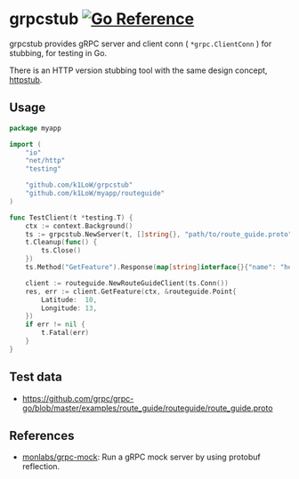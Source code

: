 # grpcstub [![Go Reference](https://pkg.go.dev/badge/github.com/k1LoW/grpcstub.svg)](https://pkg.go.dev/github.com/k1LoW/grpcstub)

grpcstub provides gRPC server and client conn ( `*grpc.ClientConn` ) for stubbing, for testing in Go.

There is an HTTP version stubbing tool with the same design concept, [httpstub](https://github.com/k1LoW/httpstub).

## Usage

``` go
package myapp

import (
	"io"
	"net/http"
	"testing"

	"github.com/k1LoW/grpcstub"
	"github.com/k1LoW/myapp/routeguide"
)

func TestClient(t *testing.T) {
	ctx := context.Background()
	ts := grpcstub.NewServer(t, []string{}, "path/to/route_guide.proto")
	t.Cleanup(func() {
		ts.Close()
	})
	ts.Method("GetFeature").Response(map[string]interface{}{"name": "hello", "location": map[string]interface{}{"latitude": 10, "longitude": 13}})

	client := routeguide.NewRouteGuideClient(ts.Conn())
	res, err := client.GetFeature(ctx, &routeguide.Point{
		Latitude:  10,
		Longitude: 13,
	})
	if err != nil {
		t.Fatal(err)
	}
}
```

## Test data

- https://github.com/grpc/grpc-go/blob/master/examples/route_guide/routeguide/route_guide.proto

## References

- [monlabs/grpc-mock](https://github.com/monlabs/grpc-mock): Run a gRPC mock server by using protobuf reflection.
